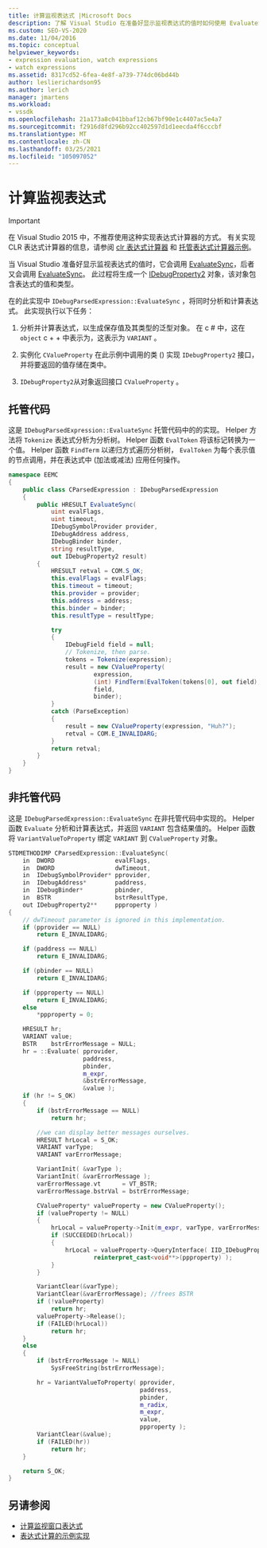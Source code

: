 ```yaml
---
title: 计算监视表达式 |Microsoft Docs
description: 了解 Visual Studio 在准备好显示监视表达式的值时如何使用 EvaluateSync。
ms.custom: SEO-VS-2020
ms.date: 11/04/2016
ms.topic: conceptual
helpviewer_keywords:
- expression evaluation, watch expressions
- watch expressions
ms.assetid: 8317cd52-6fea-4e8f-a739-774dc06bd44b
author: leslierichardson95
ms.author: lerich
manager: jmartens
ms.workload:
- vssdk
ms.openlocfilehash: 21a173a8c041bbaf12cb67bf90e1c4407ac5e4a7
ms.sourcegitcommit: f2916d8fd296b92cc402597d1d1eecda4f6cccbf
ms.translationtype: MT
ms.contentlocale: zh-CN
ms.lasthandoff: 03/25/2021
ms.locfileid: "105097052"
---
```

# <a name="evaluate-a-watch-expression"></a>计算监视表达式
> [!IMPORTANT]
> 在 Visual Studio 2015 中，不推荐使用这种实现表达式计算器的方式。 有关实现 CLR 表达式计算器的信息，请参阅 [clr 表达式计算器](https://github.com/Microsoft/ConcordExtensibilitySamples/wiki/CLR-Expression-Evaluators) 和 [托管表达式计算器示例](https://github.com/Microsoft/ConcordExtensibilitySamples/wiki/Managed-Expression-Evaluator-Sample)。

当 Visual Studio 准备好显示监视表达式的值时，它会调用 [EvaluateSync](../../extensibility/debugger/reference/idebugexpression2-evaluatesync.md)，后者又会调用 [EvaluateSync](../../extensibility/debugger/reference/idebugparsedexpression-evaluatesync.md)。 此过程将生成一个 [IDebugProperty2](../../extensibility/debugger/reference/idebugproperty2.md) 对象，该对象包含表达式的值和类型。

在的此实现中 `IDebugParsedExpression::EvaluateSync` ，将同时分析和计算表达式。 此实现执行以下任务：

1. 分析并计算表达式，以生成保存值及其类型的泛型对象。 在 c # 中，这在 `object` c + + 中表示为，这表示为 `VARIANT` 。

2. 实例化 `CValueProperty` 在此示例中调用的类 () 实现 `IDebugProperty2` 接口，并将要返回的值存储在类中。

3. `IDebugProperty2`从对象返回接口 `CValueProperty` 。

## <a name="managed-code"></a>托管代码
这是 `IDebugParsedExpression::EvaluateSync` 托管代码中的的实现。 Helper 方法将 `Tokenize` 表达式分析为分析树。 Helper 函数 `EvalToken` 将该标记转换为一个值。 Helper 函数 `FindTerm` 以递归方式遍历分析树， `EvalToken` 为每个表示值的节点调用，并在表达式中 (加法或减法) 应用任何操作。

```csharp
namespace EEMC
{
    public class CParsedExpression : IDebugParsedExpression
    {
        public HRESULT EvaluateSync(
            uint evalFlags,
            uint timeout,
            IDebugSymbolProvider provider,
            IDebugAddress address,
            IDebugBinder binder,
            string resultType,
            out IDebugProperty2 result)
        {
            HRESULT retval = COM.S_OK;
            this.evalFlags = evalFlags;
            this.timeout = timeout;
            this.provider = provider;
            this.address = address;
            this.binder = binder;
            this.resultType = resultType;

            try
            {
                IDebugField field = null;
                // Tokenize, then parse.
                tokens = Tokenize(expression);
                result = new CValueProperty(
                        expression,
                        (int) FindTerm(EvalToken(tokens[0], out field),1),
                        field,
                        binder);
            }
            catch (ParseException)
            {
                result = new CValueProperty(expression, "Huh?");
                retval = COM.E_INVALIDARG;
            }
            return retval;
        }
    }
}
```

## <a name="unmanaged-code"></a>非托管代码
这是 `IDebugParsedExpression::EvaluateSync` 在非托管代码中实现的。 Helper 函数 `Evaluate` 分析和计算表达式，并返回 `VARIANT` 包含结果值的。 Helper 函数将 `VariantValueToProperty` 绑定 `VARIANT` 到 `CValueProperty` 对象。

```cpp
STDMETHODIMP CParsedExpression::EvaluateSync(
    in  DWORD                 evalFlags,
    in  DWORD                 dwTimeout,
    in  IDebugSymbolProvider* pprovider,
    in  IDebugAddress*        paddress,
    in  IDebugBinder*         pbinder,
    in  BSTR                  bstrResultType,
    out IDebugProperty2**     ppproperty )
{
    // dwTimeout parameter is ignored in this implementation.
    if (pprovider == NULL)
        return E_INVALIDARG;

    if (paddress == NULL)
        return E_INVALIDARG;

    if (pbinder == NULL)
        return E_INVALIDARG;

    if (ppproperty == NULL)
        return E_INVALIDARG;
    else
        *ppproperty = 0;

    HRESULT hr;
    VARIANT value;
    BSTR    bstrErrorMessage = NULL;
    hr = ::Evaluate( pprovider,
                     paddress,
                     pbinder,
                     m_expr,
                     &bstrErrorMessage,
                     &value );
    if (hr != S_OK)
    {
        if (bstrErrorMessage == NULL)
            return hr;

        //we can display better messages ourselves.
        HRESULT hrLocal = S_OK;
        VARIANT varType;
        VARIANT varErrorMessage;

        VariantInit( &varType );
        VariantInit( &varErrorMessage );
        varErrorMessage.vt      = VT_BSTR;
        varErrorMessage.bstrVal = bstrErrorMessage;

        CValueProperty* valueProperty = new CValueProperty();
        if (valueProperty != NULL)
        {
            hrLocal = valueProperty->Init(m_expr, varType, varErrorMessage);
            if (SUCCEEDED(hrLocal))
            {
                hrLocal = valueProperty->QueryInterface( IID_IDebugProperty2,
                        reinterpret_cast<void**>(ppproperty) );
            }
        }

        VariantClear(&varType);
        VariantClear(&varErrorMessage); //frees BSTR
        if (!valueProperty)
            return hr;
        valueProperty->Release();
        if (FAILED(hrLocal))
            return hr;
    }
    else
    {
        if (bstrErrorMessage != NULL)
            SysFreeString(bstrErrorMessage);

        hr = VariantValueToProperty( pprovider,
                                     paddress,
                                     pbinder,
                                     m_radix,
                                     m_expr,
                                     value,
                                     ppproperty );
        VariantClear(&value);
        if (FAILED(hr))
            return hr;
    }

    return S_OK;
}
```

## <a name="see-also"></a>另请参阅
- [计算监视窗口表达式](../../extensibility/debugger/evaluating-a-watch-window-expression.md)
- [表达式计算的示例实现](../../extensibility/debugger/sample-implementation-of-expression-evaluation.md)
